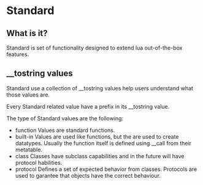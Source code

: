 # Standard

## What is it?

Standard is set of functionality designed to extend lua out-of-the-box features.

## __tostring values

Standard use a collection of __tostring values help users understand what those values are.

Every Standard related value have a <std> prefix in its __tostring value.

The type of Standard values are the following:
 - function
 	Values are standard functions.
 - built-in
 	Values are used like functions, but the are used to create datatypes.
	Usually the function itself is defined using __call from their metatable.
 - class
 	Classes have subclass capabilities and in the future will have protocol habilities.
 - protocol
 	Defines a set of expected behavior from classes. Protocols are used to garantee that objects have the correct behaviour.
